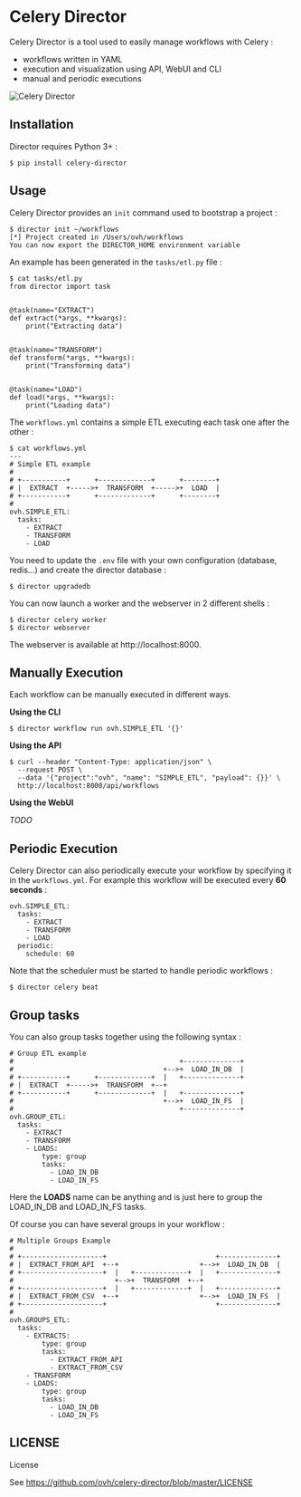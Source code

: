 Celery Director
===============

Celery Director is a tool used to easily manage workflows with Celery :

- workflows written in YAML
- execution and visualization using API, WebUI and CLI
- manual and periodic executions

![Celery Director](director.png)

Installation
------------

Director requires Python 3+ :

```
$ pip install celery-director
```

Usage
-----

Celery Director provides an `init` command used to bootstrap a project :

```
$ director init ~/workflows
[*] Project created in /Users/ovh/workflows
You can now export the DIRECTOR_HOME environment variable
```

An example has been generated in the `tasks/etl.py` file :

```
$ cat tasks/etl.py
from director import task


@task(name="EXTRACT")
def extract(*args, **kwargs):
    print("Extracting data")


@task(name="TRANSFORM")
def transform(*args, **kwargs):
    print("Transforming data")


@task(name="LOAD")
def load(*args, **kwargs):
    print("Loading data")
```

The `workflows.yml` contains a simple ETL executing each task one after the other :

```
$ cat workflows.yml
---
# Simple ETL example
#
# +-----------+      +-------------+      +--------+
# |  EXTRACT  +----->+  TRANSFORM  +----->+  LOAD  |
# +-----------+      +-------------+      +--------+
#
ovh.SIMPLE_ETL:
  tasks:
    - EXTRACT
    - TRANSFORM
    - LOAD
```

You need to update the `.env` file with your own configuration (database, redis...) and create the director database :

```
$ director upgradedb
```

You can now launch a worker and the webserver in 2 different shells :

```
$ director celery worker
$ director webserver
```

The webserver is available at http://localhost:8000.

Manually Execution
------------------

Each workflow can be manually executed in different ways.

**Using the CLI**

```
$ director workflow run ovh.SIMPLE_ETL '{}'
```

**Using the API**

```
$ curl --header "Content-Type: application/json" \
  --request POST \
  --data '{"project":"ovh", "name": "SIMPLE_ETL", "payload": {}}' \
  http://localhost:8000/api/workflows
```

**Using the WebUI**

*TODO*

Periodic Execution
------------------

Celery Director can also periodically execute your workflow by specifying it in the `workflows.yml`. For example this workflow will be executed every **60 seconds** :

```
ovh.SIMPLE_ETL:
  tasks:
    - EXTRACT
    - TRANSFORM
    - LOAD
  periodic:
    schedule: 60
```

Note that the scheduler must be started to handle periodic workflows :

```
$ director celery beat
```

Group tasks
-----------

You can also group tasks together using the following syntax :

```
# Group ETL example
#                                         +--------------+
#                                     +-->+  LOAD_IN_DB  |
# +-----------+      +-------------+  |   +--------------+
# |  EXTRACT  +----->+  TRANSFORM  +--+
# +-----------+      +-------------+  |   +--------------+
#                                     +-->+  LOAD_IN_FS  |
#                                         +--------------+
ovh.GROUP_ETL:
  tasks:
    - EXTRACT
    - TRANSFORM
    - LOADS:
        type: group
        tasks:
          - LOAD_IN_DB
          - LOAD_IN_FS
```

Here the **LOADS** name can be anything and is just here to group the LOAD_IN_DB and LOAD_IN_FS tasks.

Of course you can have several groups in your workflow :

```
# Multiple Groups Example
#
# +--------------------+                           +--------------+
# |  EXTRACT_FROM_API  +--+                    +-->+  LOAD_IN_DB  |
# +--------------------+  |   +-------------+  |   +--------------+
#                         +-->+  TRANSFORM  +--+
# +--------------------+  |   +-------------+  |   +--------------+
# |  EXTRACT_FROM_CSV  +--+                    +-->+  LOAD_IN_FS  |
# +--------------------+                           +--------------+
#
ovh.GROUPS_ETL:
  tasks:
    - EXTRACTS:
        type: group
        tasks:
          - EXTRACT_FROM_API
          - EXTRACT_FROM_CSV
    - TRANSFORM
    - LOADS:
        type: group
        tasks:
          - LOAD_IN_DB
          - LOAD_IN_FS
```

LICENSE
-------

License

See https://github.com/ovh/celery-director/blob/master/LICENSE
